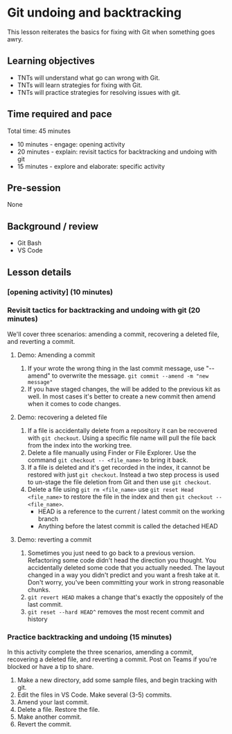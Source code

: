 # Git undoing and backtracking

This lesson reiterates the basics for fixing with Git when something goes awry.

## Learning objectives

* TNTs will understand what go can wrong with Git.
* TNTs will learn strategies for fixing with Git.
* TNTs will practice strategies for resolving issues with git.

## Time required and pace

Total time: 45 minutes

* 10 minutes - engage: opening activity
* 20 minutes - explain: revisit tactics for backtracking and undoing with git
* 15 minutes - explore and elaborate: specific activity

## Pre-session

None

## Background / review

* Git Bash
* VS Code

## Lesson details

### [opening activity] (10 minutes)

### Revisit tactics for backtracking and undoing with git (20 minutes)

We'll cover three scenarios: amending a commit, recovering a deleted file, and reverting a commit.

1. Demo: Amending a commit
    1. If your wrote the wrong thing in the last commit message, use "--amend" to overwrite the message. `git commit --amend -m "new message"`
    2. If you have staged changes, the will be added to the previous kit as well. In most cases it's better to create a new commit then amend when it comes to code changes.

2. Demo: recovering a deleted file
    1. If a file is accidentally delete from a repository it can be recovered with `git checkout`. Using a specific file name will pull the file back from the index into the working tree.
    2. Delete a file manually using Finder or File Explorer. Use the command `git checkout -- <file_name>` to bring it back.
    3. If a file is deleted and it's get recorded in the index, it cannot be restored with just `git checkout`. Instead a two step process is used to un-stage the file deletion from Git and then use `git checkout`.
    4. Delete a file using `git rm <file_name>` use `git reset Head <file_name>` to restore the file in the index and then `git checkout -- <file_name>`.
        * HEAD is a reference to the current / latest commit on the working branch
        * Anything before the latest commit is called the detached HEAD

3. Demo: reverting a commit
    1. Sometimes you just need to go back to a previous version. Refactoring some code didn't head the direction you thought. You accidentally deleted some code that you actually needed. The layout changed in a way you didn't predict and you want a fresh take at it. Don't worry, you've been committing your work in strong reasonable chunks.
    2. `git revert HEAD` makes a change that's exactly the oppositely of the last commit.
    3. `git reset --hard HEAD^` removes the most recent commit and history

### Practice backtracking and undoing (15 minutes)

In this activity complete the three scenarios, amending a commit, recovering a deleted file, and reverting a commit. Post on Teams if you're blocked or have a tip to share.

1. Make a new directory, add some sample files, and begin tracking with git.
2. Edit the files in VS Code. Make several (3-5) commits.
3. Amend your last commit.
4. Delete a file. Restore the file.
5. Make another commit.
6. Revert the commit.
